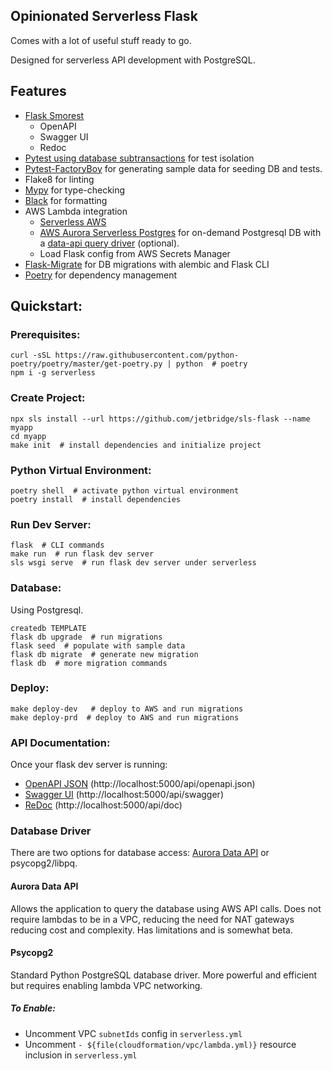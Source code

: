 ## Opinionated Serverless Flask

Comes with a lot of useful stuff ready to go.

Designed for serverless API development with PostgreSQL.

## Features

- [Flask Smorest](https://pypi.org/project/flask-smorest/)
  - OpenAPI
  - Swagger UI
  - Redoc
- [Pytest using database subtransactions](https://pypi.org/project/pytest-flask-sqlalchemy/) for test isolation
- [Pytest-FactoryBoy](https://pytest-factoryboy.readthedocs.io/en/latest/#model-fixture) for generating sample data for seeding DB and tests.
- Flake8 for linting
- [Mypy](http://mypy-lang.org/) for type-checking
- [Black](https://black.readthedocs.io/en/stable/) for formatting
- AWS Lambda integration
  - [Serverless AWS](https://serverless.com/framework/docs/providers/aws/)
  - [AWS Aurora Serverless Postgres](https://aws.amazon.com/rds/aurora/serverless/) for on-demand Postgresql DB with a [data-api query driver](https://github.com/chanzuckerberg/sqlalchemy-aurora-data-api#motivation) (optional).
  - Load Flask config from AWS Secrets Manager
- [Flask-Migrate](https://flask-migrate.readthedocs.io/en/latest/) for DB migrations with alembic and Flask CLI
- [Poetry](https://python-poetry.org/docs/) for dependency management

## Quickstart:

### Prerequisites:

```
curl -sSL https://raw.githubusercontent.com/python-poetry/poetry/master/get-poetry.py | python  # poetry
npm i -g serverless
```

### Create Project:

```
npx sls install --url https://github.com/jetbridge/sls-flask --name myapp
cd myapp
make init  # install dependencies and initialize project
```

### Python Virtual Environment:

```
poetry shell  # activate python virtual environment
poetry install  # install dependencies
```

### Run Dev Server:

```
flask  # CLI commands
make run  # run flask dev server
sls wsgi serve  # run flask dev server under serverless
```


### Database:
Using Postgresql.
```
createdb TEMPLATE
flask db upgrade  # run migrations
flask seed  # populate with sample data
flask db migrate  # generate new migration
flask db  # more migration commands
```

### Deploy:
```
make deploy-dev   # deploy to AWS and run migrations
make deploy-prd  # deploy to AWS and run migrations
```

### API Documentation:

Once your flask dev server is running:

- [OpenAPI JSON](http://localhost:5000/api/openapi.json) (http://localhost:5000/api/openapi.json)
- [Swagger UI](http://localhost:5000/api/swagger) (http://localhost:5000/api/swagger)
- [ReDoc](http://localhost:5000/api/doc) (http://localhost:5000/api/doc)

### Database Driver
There are two options for database access: [Aurora Data API](https://docs.aws.amazon.com/AmazonRDS/latest/AuroraUserGuide/data-api.html) or psycopg2/libpq.

#### Aurora Data API
Allows the application to query the database using AWS API calls. Does not require lambdas to be in a VPC, reducing the need for NAT gateways reducing cost and complexity. Has limitations and is somewhat beta.

#### Psycopg2
Standard Python PostgreSQL database driver. More powerful and efficient but requires enabling lambda VPC networking.

##### To Enable:
* Uncomment VPC `subnetIds` config in `serverless.yml`
* Uncomment `- ${file(cloudformation/vpc/lambda.yml)}` resource inclusion in `serverless.yml`
